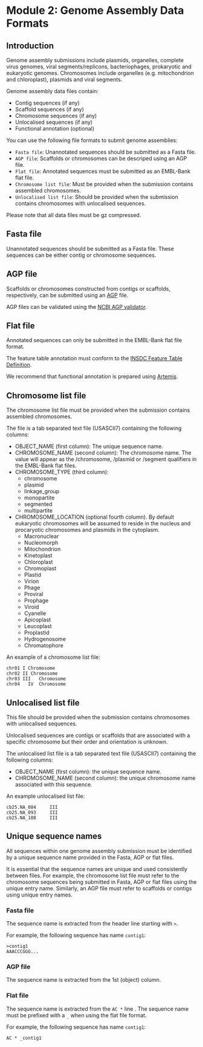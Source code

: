 # Module 2: Genome Assembly Data Formats

## Introduction

Genome assembly submissions include plasmids, organelles, complete virus genomes, viral segments/replicons, 
bacteriophages, prokaryotic and eukaryotic genomes. Chromosomes include organelles (e.g. mitochondrion and 
chloroplast), plasmids and viral segments.
 
Genome assembly data files contain:
- Contig sequences (if any)
- Scaffold sequences (if any)
- Chromosome sequences (if any)
- Unlocalised sequences (if any)
- Functional annotation (optional)

You can use the following file formats to submit genome assemblies:

- `Fasta file`: Unannotated sequences should be submitted as a Fasta file.
- `AGP file`: Scaffolds or chromosomes can be descriped using an AGP file.
- `Flat file`: Annotated sequences must be submitted as an EMBL-Bank flat file.
- `Chromosome list file`: Must be provided when the submission contains assembled chromosomes.
- `Unlocalised list file`: Should be provided when the submission contains chromosomes with unlocalised sequences.

Please note that all data files must be gz compressed. 

## Fasta file

Unannotated sequences should be submitted as a Fasta file. These sequences can be either
contig or chromosome sequences.

## AGP file

Scaffolds or chromosomes constructed from contigs or scaffolds, respectively, can be submitted using 
an [AGP](https://www.ncbi.nlm.nih.gov/assembly/agp/AGP_Specification/) file.

AGP files can be validated using the [NCBI AGP validator](https://www.ncbi.nlm.nih.gov/assembly/agp/AGP_Validation/).

## Flat file	

Annotated sequences can only be submitted in the EMBL-Bank flat file format. 

The feature table annotation must conform to the [INSDC Feature Table Definition](http://www.insdc.org/files/feature_table.html).

We recommend that functional annotation is prepared using [Artemis](https://www.sanger.ac.uk/science/tools/artemis).

## Chromosome list file

The chromosome list file must be provided when the submission contains assembled chromosomes. 

The file is a tab separated text file (USASCII7) containing the following columns:

- OBJECT_NAME (first column): The unique sequence name.
- CHROMOSOME_NAME (second column): The chromosome name. The value will appear as the /chromosome, /plasmid or /segment qualifiers in the EMBL-Bank flat files.
- CHROMOSOME_TYPE (third column):
    - chromosome
    - plasmid
    - linkage_group
    - monopartite
    - segmented
    - multipartite  
- CHROMOSOME_LOCATION (optional fourth column). By default eukaryotic chromosomes will be assumed to reside in the nucleus 
and procaryotic chromosomes and plasmids in the cytoplasm.
    - Macronuclear
    - Nucleomorph
    - Mitochondrion
    - Kinetoplast
    - Chloroplast
    - Chromoplast
    - Plastid
    - Virion
    - Phage
    - Proviral
    - Prophage
    - Viroid
    - Cyanelle
    - Apicoplast
    - Leucoplast
    - Proplastid
    - Hydrogenosome
    - Chromatophore

An example of a chromosome list file:

```
chr01 I Chromosome
chr02 II Chromosome
chr03 III	Chromosome
chr04	IV	Chromosome
```   
    
## Unlocalised list file

This file should be provided when the submission contains chromosomes with unlocalised sequences.

Unlocalised sequences are contigs or scaffolds that are associated with a specific chromosome but 
their order and orientation is unknown.

The unlocalised list file is a tab separated text file (USASCII7) containing the following columns: 

- OBJECT_NAME (first column): the unique sequence name.
- CHROMOSOME_NAME (second column): the unique chromosome name associated with this sequence.

An example unlocalised list file:

```
cb25.NA_084     III
cb25.NA_093     III
cb25.NA_108     III
```   
## Unique sequence names

All sequences within one genome assembly submission
must be identified by a unique sequence name provided in the Fasta, AGP or flat files.

It is essential that the sequence names are unique and used consistently between files. For example, the 
chromosome list file must refer to the chromosome sequences being submitted in Fasta, AGP or flat files 
using the unique entry name. Similarly, an AGP file must refer to scaffolds or contigs using unique entry names.

### Fasta file

The sequence name is extracted from the header line starting with `>`.

For example, the following sequence has name `contig1`:

```
>contig1
AAACCCGGG...
```

### AGP file

The sequence name is extracted from the 1st (object) column.

### Flat file

The sequence name is extracted from the `AC *` line . The sequence name must be prefixed with a `_` 
when using the flat file format.

For example, the following sequence has name `contig1`:

```
AC * _contig1
 ```
